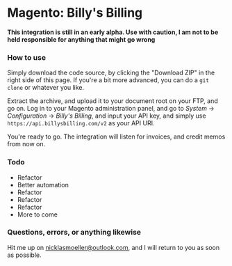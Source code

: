 # Magento: Billy's Billing

**This integration is still in an early alpha. Use with caution, I am not to be held responsible for anything that might go wrong**

### How to use
Simply download the code source, by clicking the "Download ZIP" in the right side of this page. If you're a bit more advanced, you can do a `git clone` or whatever you like.

Extract the archive, and upload it to your document root on your FTP, and go on. Log in to your Magento administration panel, and go to _System_ -> _Configuration_ -> _Billy's Billing_, and input your API key, and simply use `https://api.billysbilling.com/v2` as your API URI.

You're ready to go. The integration will listen for invoices, and credit memos from now on.

### Todo
- Refactor
- Better automation
- Refactor
- Refactor
- Refactor
- More to come

### Questions, errors, or anything likewise
Hit me up on [nicklasmoeller@outlook.com](mailto:nicklasmoeller@outlook.com), and I will return to you as soon as possible.